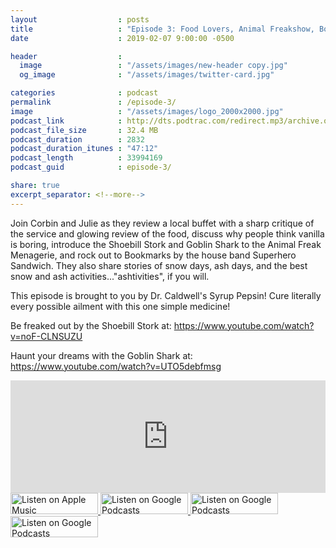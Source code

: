 ```yaml
---
layout                  : posts
title                   : "Episode 3: Food Lovers, Animal Freakshow, Bookmarks"
date                    : 2019-02-07 9:00:00 -0500

header                  : 
  image                 : "/assets/images/new-header copy.jpg"
  og_image              : "/assets/images/twitter-card.jpg"

categories              : podcast
permalink               : /episode-3/
image                   : "/assets/images/logo_2000x2000.jpg"
podcast_link            : http://dts.podtrac.com/redirect.mp3/archive.org/download/paudeville-ep-3/paudeville-ep-3.mp3
podcast_file_size       : 32.4 MB
podcast_duration        : 2832
podcast_duration_itunes : "47:12"
podcast_length          : 33994169
podcast_guid            : episode-3/

share: true
excerpt_separator: <!--more-->
---
```

Join Corbin and Julie as they review a local buffet with a sharp critique of the service and glowing review of the food, discuss why people think vanilla is boring, introduce the Shoebill Stork and Goblin Shark to the Animal Freak Menagerie, and rock out to Bookmarks by the house band Superhero Sandwich. They also share stories of snow days, ash days, and the best snow and ash activities..."ashtivities", if you will.

This episode is brought to you by Dr. Caldwell's Syrup Pepsin! Cure literally every possible ailment with this one simple medicine!

Be freaked out by the Shoebill Stork at: <a href="https://www.youtube.com/watch?v=noF-CLNSUZU">https://www.youtube.com/watch?v=noF-CLNSUZU</a>

Haunt your dreams with the Goblin Shark at: <a href="https://www.youtube.com/watch?v=UTO5debfmsg">https://www.youtube.com/watch?v=UTO5debfmsg</a>

<iframe scrolling="no" frameborder="0" style="width:100%;height:180px;border:0;overflow:hidden;" width="100%" height="360" src="https://app.stitcher.com/splayer/f/363388/58614380?el=0&refid=stpr"></iframe>

<a href="https://itunes.apple.com/us/podcast/paudeville/id1450915591">
	<img src='{{ site.url }}{{ site.baseurl }}/assets/images/US_UK_Apple_Podcasts_Listen_Badge_RGB_140x34.png' width='140px' height='34' alt='Listen on Apple Music'/>
</a>
<a href="https://play.google.com/music/m/Igre2ostm2ltqiq4sabzzrl5jcy?t=Paudeville">
	<img src='{{ site.url }}{{ site.baseurl }}/assets/images/google_podcasts_badge_140x34.png' width='140px' height='34' alt='Listen on Google Podcasts'/>
</a>
<a href="https://open.spotify.com/show/4q5RNUUtU4XFqsymP7dcTw">
	<img src='{{ site.url }}{{ site.baseurl }}/assets/images/Spotify_Listen_Badge_RGB_140x34.png' width='140px' height='34' alt='Listen on Google Podcasts'/>
</a>
<a href="https://www.stitcher.com/s?fid=363388&refid=stpr">
	<img src='{{ site.url }}{{ site.baseurl }}/assets/images/Stitcher_Listen_Badge_Color_Dark_BG_140x34.png' width='140px' height='34' alt='Listen on Google Podcasts'/>
</a>
